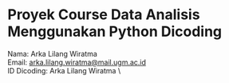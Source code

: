# Proyek Course Data Analisis Menggunakan Python Dicoding

Nama: Arka Lilang Wiratma \
Email: arka.lilang.wiratma@mail.ugm.ac.id \
ID Dicoding: Arka Lilang Wiratma \
